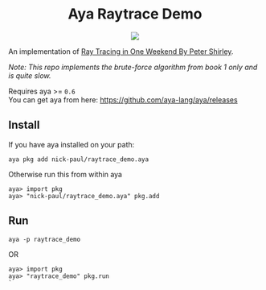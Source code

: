 <center>
    <h1>Aya Raytrace Demo</h1>
    <img src="sample.png" />
</center>

An implementation of [Ray Tracing in One Weekend By Peter Shirley](https://raytracing.github.io/).  

*Note: This repo implements the brute-force algorithm from book 1 only and is quite slow.*

Requires aya >= `0.6`  
You can get aya from here: https://github.com/aya-lang/aya/releases 

## Install

If you have aya installed on your path:

```
aya pkg add nick-paul/raytrace_demo.aya
```

Otherwise run this from within aya

```
aya> import pkg
aya> "nick-paul/raytrace_demo.aya" pkg.add
```

## Run

```
aya -p raytrace_demo
```

OR

```
aya> import pkg
aya> "raytrace_demo" pkg.run
`
